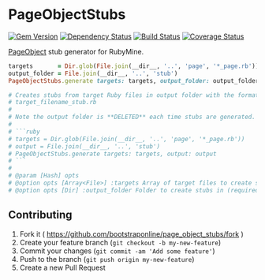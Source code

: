 # PageObjectStubs
[![Gem Version](https://badge.fury.io/rb/page_object_stubs.svg)](https://rubygems.org/gems/page_object_stubs)
[![Dependency Status](https://gemnasium.com/bootstraponline/page_object_stubs.svg?nocache)](https://gemnasium.com/bootstraponline/page_object_stubs)
[![Build Status](https://travis-ci.org/bootstraponline/page_object_stubs.svg?branch=master)](https://travis-ci.org/bootstraponline/page_object_stubs/builds)
[![Coverage Status](https://coveralls.io/repos/bootstraponline/page_object_stubs/badge.svg?nocach)](https://coveralls.io/r/bootstraponline/page_object_stubs)

[PageObject](https://github.com/cheezy/page-object) stub generator for RubyMine.

```ruby
targets       = Dir.glob(File.join(__dir__, '..', 'page', '*_page.rb'))
output_folder = File.join(__dir__, '..', 'stub')
PageObjectStubs.generate targets: targets, output_folder: output_folder, angularjs: false
```

```ruby
# Creates stubs from target Ruby files in output folder with the format
# target_filename_stub.rb
#
# Note the output folder is **DELETED** each time stubs are generated.
#
# ```ruby
# targets = Dir.glob(File.join(__dir__, '..', 'page', '*_page.rb'))
# output = File.join(__dir__, '..', 'stub')
# PageObjectStubs.generate targets: targets, output: output
# ```
#
# @param [Hash] opts
# @option opts [Array<File>] :targets Array of target files to create stubs from (required)
# @option opts [Dir] :output_folder Folder to create stubs in (required)
```

## Contributing

1. Fork it ( https://github.com/bootstraponline/page_object_stubs/fork )
2. Create your feature branch (`git checkout -b my-new-feature`)
3. Commit your changes (`git commit -am 'Add some feature'`)
4. Push to the branch (`git push origin my-new-feature`)
5. Create a new Pull Request
